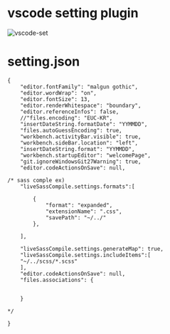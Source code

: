 # vscode setting plugin

![vscode-set](https://user-images.githubusercontent.com/31545307/120437353-f1067e00-c3ba-11eb-9a7e-0faef135f621.png)

# setting.json 


~~~
{
    "editor.fontFamily": "malgun gothic",
    "editor.wordWrap": "on",
    "editor.fontSize": 13,
    "editor.renderWhitespace": "boundary",
    "editor.referenceInfos": false,
    //"files.encoding": "EUC-KR",
    "insertDateString.formatDate": "YYMMDD", 
    "files.autoGuessEncoding": true,
    "workbench.activityBar.visible": true,
    "workbench.sideBar.location": "left",
	"insertDateString.format": "YYMMDD",
	"workbench.startupEditor": "welcomePage",
	"git.ignoreWindowsGit27Warning": true,
	"editor.codeActionsOnSave": null,
	
/* sass comple ex)
    "liveSassCompile.settings.formats":[
	
		{
			"format": "expanded", 
			"extensionName": ".css",
			"savePath": "~/../"
		},
		
	],
	
	"liveSassCompile.settings.generateMap": true,
	"liveSassCompile.settings.includeItems":[ 
	"~/../scss/*.scss" 
	],
	"editor.codeActionsOnSave": null,
	"files.associations": {

	
	}

*/
 
}
~~~
